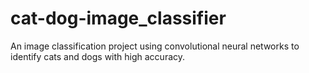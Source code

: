 # cat-dog-image_classifier
An image classification project using convolutional neural networks to identify cats and dogs with high accuracy.
